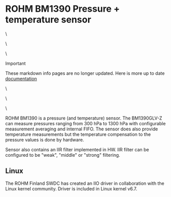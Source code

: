 # ROHM BM1390 Pressure + temperature sensor
\

\

\

> [!IMPORTANT]
> These markdown info pages are no longer updated. Here is more up to date [documentation](https://rohmsemiconductor.github.io/Linux-Kernel-Sensor-Drivers/Sensors/BM1390/)

\

\

\

ROHM BM1390 is a pressure (and temperature) sensor.
The BM1390GLV-Z can measure pressures ranging from 300 hPa to 1300 hPa with
configurable measurement averaging and internal FIFO. The sensor does also
provide temperature measurements but the temperature compensation to the
pressure values is done by hardware.

Sensor also contains an IIR filter implemented in HW. IIR filter can be
configured to be "weak", "middle" or "strong" filtering.

## Linux

The ROHM Finland SWDC has created an IIO driver in collaboration with the Linux kernel community. Driver is included in Linux kernel v6.7.
